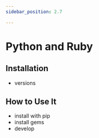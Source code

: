 ```yaml
---
sidebar_position: 2.7

---
```


# Python and Ruby
## Installation

- versions

## How to Use It

- install with pip
- install gems
- develop
